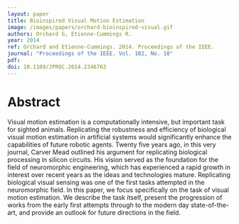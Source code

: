 ```yaml
---
layout: paper
title: Bioinspired Visual Motion Estimation
image: /images/papers/orchard-bioinspired-visual.gif
authors: Orchard G, Etienne-Cummings R.
year: 2014
ref: Orchard and Etienne-Cummings. 2014. Proceedings of the IEEE.
journal: "Proceedings of the IEEE. Vol. 102, No. 10"
pdf: 
doi: 10.1109/JPROC.2014.2346763
---
```


# Abstract
Visual motion estimation is a computationally intensive, but important task for sighted animals. Replicating the robustness and efficiency of biological visual motion estimation in artificial systems would significantly enhance the capabilities of future robotic agents. Twenty five years ago, in this very journal, Carver Mead outlined his argument for replicating biological processing in silicon circuits. His vision served as the foundation for the field of neuromorphic engineering, which has experienced a rapid growth in interest over recent years as the ideas and technologies mature. Replicating biological visual sensing was one of the first tasks attempted in the neuromorphic field. In this paper, we focus specifically on the task of visual motion estimation. We describe the task itself, present the progression of works from the early first attempts through to the modern day state-of-the-art, and provide an outlook for future directions in the field.
